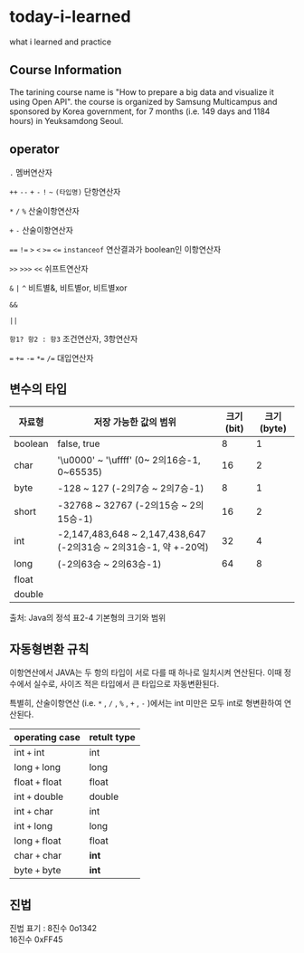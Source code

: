 # today-i-learned
what i learned and practice

## Course Information
The tarining course name is "How to prepare a big data and visualize it using Open API".
the course is organized by Samsung Multicampus and sponsored by Korea government,
for 7 months (i.e. 149 days and 1184 hours) in Yeuksamdong Seoul.



## operator

`.` 		멤버연산자

`++` `--` `+` `-` `!` `~` `(타입명)` 		단항연산자

`*` `/` `%` 			산술이항연산자

`+` `-` 				산술이항연산자

`==` `!=` `>` `<` `>=` `<=` `instanceof` 		연산결과가 boolean인 이항연산자

`>>` `>>>` `<<` 		쉬프트연산자

`&` `|` `^` 			비트별&, 비트별or, 비트별xor

`&&` 

`||`

`항1? 항2 : 항3`		조건연산자, 3항연산자

`=` `+=` `-=` `*=` `/=` 	대입연산자




## 변수의 타입

| 자료형  | 저장 가능한 값의 범위                                        | 크기 (bit) | 크기 (byte) |
| ------- | ------------------------------------------------------------ | ---------- | ----------- |
| boolean | false, true                                                  | 8          | 1           |
| char    | '\u0000' ~ '\uffff' (0~ 2의16승-1, 0~65535)                  | 16         | 2           |
| byte    | -128 ~ 127 (-2의7승 ~ 2의7승-1)                              | 8          | 1           |
| short   | -32768 ~ 32767 (-2의15승 ~ 2의15승-1)                        | 16         | 2           |
| int     | -2,147,483,648 ~ 2,147,438,647 (-2의31승 ~ 2의31승-1, 약 +-20억) | 32         | 4           |
| long    | (-2의63승 ~ 2의63승-1)                                       | 64         | 8           |
| float   |                                                              |            |             |
| double  |                                                              |            |             |

출처: Java의 정석 표2-4 기본형의 크기와 범위



## 자동형변환 규칙

이항연산에서 JAVA는 두 항의 타입이 서로 다를 때 하나로 일치시켜 연산된다. 이때 정수에서 실수로, 사이즈 적은 타입에서 큰 타입으로 자동변환된다.

특별히, 산술이항연산 (i.e. `*` , `/` ,  `%` , `+` , `-` )에서는 int 미만은 모두 int로 형변환하여 연산된다.



| operating case  | retult type |
| --------------- | ----------- |
| int `+` int     | int         |
| long `+` long   | long        |
| float `+` float | float       |
| int `+` double  | double      |
| int `+` char    | int         |
| int `+` long    | long        |
| long `+` float  | float       |
| char `+` char   | **int**     |
| byte `+` byte   | **int**     |









## 진법

진법 표기 : 
8진수 0o1342  
16진수 0xFF45  


